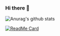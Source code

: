 ### Hi there 👋
<!--
- 🔭 I’m currently working on ...
- 🌱 I’m currently learning ...
- 👯 I’m looking to collaborate on ...
- 🤔 I’m looking for help with ...
- 💬 Ask me about ...
- 📫 How to reach me: ...
- 😄 Pronouns: ...
- ⚡ Fun fact: ...

[![Repos Badge](https://badges.pufler.dev/repos/rudrabarad)](https://badges.pufler.dev)

&count_private=true
&theme=graywhite
&hide=contribs,prs
&show_icons=true

-->

![Anurag's github stats](https://github-readme-stats.vercel.app/api?username=rudrabarad&count_private=true&show_icons=true)

[![ReadMe Card](https://github-readme-stats.vercel.app/api/pin/?username=rudrabarad&repo=Medi-Consult)](https://github.com/anuraghazra/github-readme-stats)


